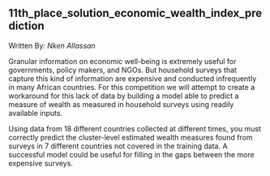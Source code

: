 ## 11th_place_solution_economic_wealth_index_prediction

Written By: *Nken Allassan*

Granular information on economic well-being is extremely useful for governments, policy makers, and NGOs. But household surveys that capture this kind of information are expensive and conducted infrequently in many African countries.
For this competition we will attempt to create a workaround for this lack of data by building a model able to predict a measure of wealth as measured in household surveys using readily available inputs.

Using data from 18 different countries collected at different times, you must correctly predict the cluster-level estimated wealth measures found from surveys in 7 different countries not covered in the training data. A successful model could be useful for filling in the gaps between the more expensive surveys.

